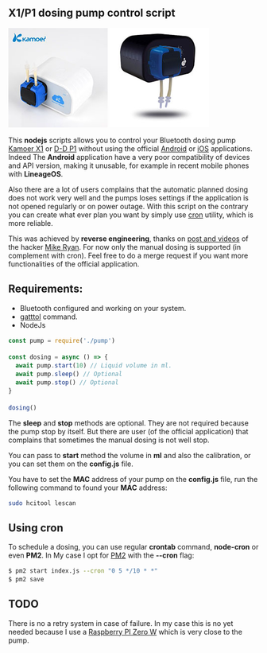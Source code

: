 X1/P1 dosing pump control script
--------------------------------

![X1](images/X1.jpg)
![P1](images/P1.jpg)

This **nodejs** scripts allows you to control your Bluetooth dosing pump
[Kamoer X1][1] or [D-D P1][2] without using the official [Android][3] or
[iOS][4] applications.
Indeed The **Android** application have a very poor compatibility of devices
and API version, making it unusable, for example in recent mobile phones with
**LineageOS**.

Also there are a lot of users complains that the automatic planned dosing does
not work very well and the pumps loses settings if the application is not opened
regularly or on power outage. With this script on the contrary you can create
what ever plan you want by simply use [cron][5] utility, which is more reliable.

This was achieved by **reverse engineering**, thanks on [post and videos][6] of
the hacker [Mike Ryan][7].
For now only the manual dosing is supported (in complement with cron). Feel free
to do a merge request if you want more functionalities of the official application.

Requirements:
-------------

- Bluetooth configured and working on your system.
- [gatttol][8] command.
- NodeJs

```js
const pump = require('./pump')

const dosing = async () => {
  await pump.start(10) // Liquid volume in ml.
  await pump.sleep() // Optional
  await pump.stop() // Optional
}

dosing()
```

The **sleep** and **stop** methods are optional. They are not required because
the pump stop by itself. But there are user (of the official application) that
complains that sometimes the manual dosing is not well stop.

You can pass to **start** method the volume in **ml** and also the calibration,
or you can set them on the **config.js** file.

You have to set the **MAC** address of your pump on the **config.js** file, run
the following command to found your **MAC** address:

```sh
sudo hcitool lescan
```

Using cron
----------

To schedule a dosing, you can use regular **crontab** command, **node-cron** or
even **PM2**.
In My case I opt for [PM2][9] with the **--cron** flag:

```sh
$ pm2 start index.js --cron "0 5 */10 * *"
$ pm2 save
```

TODO
----

There is no a retry system in case of failure. In my case this is no yet needed
because I use a [Raspberry PI Zero W][10] which is very close to the pump.

[1]: http://www.kamoer.com/Products/showproduct.php?id=575&lang=en
[2]: https://www.theaquariumsolution.com/product/8194/319
[3]: https://play.google.com/store/apps/details?id=com.kamoer.x1dosingpump&hl=en_US&gl=US
[4]: https://apps.apple.com/us/app/x1-pump/id1400671862
[5]: https://en.wikipedia.org/wiki/Cron
[6]: https://www.youtube.com/watch?v=gCQ3iSy6R-U
[7]: https://lacklustre.net/
[8]: http://manpages.ubuntu.com/manpages/hirsute/man1/gatttool.1.html
[9]: https://pm2.keymetrics.io/
[10]: https://www.raspberrypi.org/products/raspberry-pi-zero-w/
